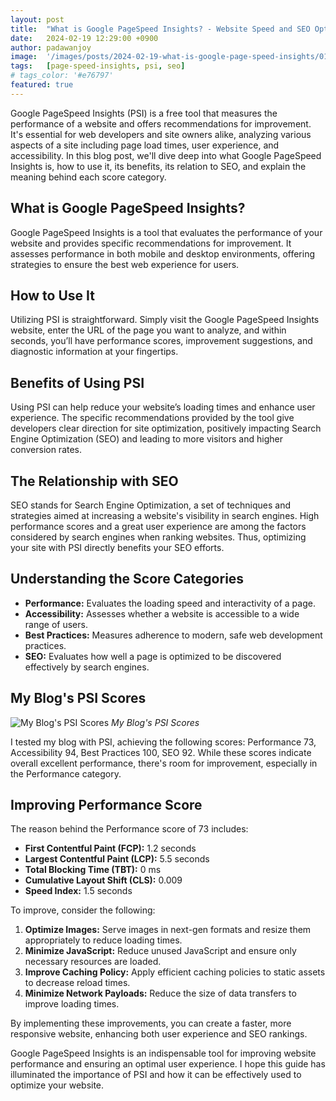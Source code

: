 ```yaml
---
layout: post
title:  "What is Google PageSpeed Insights? - Website Speed and SEO Optimization"
date:   2024-02-19 12:29:00 +0900
author: padawanjoy
image:  '/images/posts/2024-02-19-what-is-google-page-speed-insights/01.webp'
tags:   [page-speed-insights, psi, seo]
# tags_color: '#e76797'
featured: true
---
```

Google PageSpeed Insights (PSI) is a free tool that measures the performance of a website and offers recommendations for improvement. It's essential for web developers and site owners alike, analyzing various aspects of a site including page load times, user experience, and accessibility. In this blog post, we'll dive deep into what Google PageSpeed Insights is, how to use it, its benefits, its relation to SEO, and explain the meaning behind each score category.

## What is Google PageSpeed Insights?

Google PageSpeed Insights is a tool that evaluates the performance of your website and provides specific recommendations for improvement. It assesses performance in both mobile and desktop environments, offering strategies to ensure the best web experience for users.

## How to Use It

Utilizing PSI is straightforward. Simply visit the Google PageSpeed Insights website, enter the URL of the page you want to analyze, and within seconds, you’ll have performance scores, improvement suggestions, and diagnostic information at your fingertips.

## Benefits of Using PSI

Using PSI can help reduce your website’s loading times and enhance user experience. The specific recommendations provided by the tool give developers clear direction for site optimization, positively impacting Search Engine Optimization (SEO) and leading to more visitors and higher conversion rates.

## The Relationship with SEO

SEO stands for Search Engine Optimization, a set of techniques and strategies aimed at increasing a website's visibility in search engines. High performance scores and a great user experience are among the factors considered by search engines when ranking websites. Thus, optimizing your site with PSI directly benefits your SEO efforts.

## Understanding the Score Categories

- **Performance:** Evaluates the loading speed and interactivity of a page.
- **Accessibility:** Assesses whether a website is accessible to a wide range of users.
- **Best Practices:** Measures adherence to modern, safe web development practices.
- **SEO:** Evaluates how well a page is optimized to be discovered effectively by search engines.

## My Blog's PSI Scores

![My Blog's PSI Scores]({{site.baseurl}}/images/posts/2024-02-19-what-is-google-page-speed-insights/02.webp)
*My Blog's PSI Scores*

I tested my blog with PSI, achieving the following scores: Performance 73, Accessibility 94, Best Practices 100, SEO 92. While these scores indicate overall excellent performance, there's room for improvement, especially in the Performance category.

## Improving Performance Score

The reason behind the Performance score of 73 includes:

- **First Contentful Paint (FCP):** 1.2 seconds
- **Largest Contentful Paint (LCP):** 5.5 seconds
- **Total Blocking Time (TBT):** 0 ms
- **Cumulative Layout Shift (CLS):** 0.009
- **Speed Index:** 1.5 seconds

To improve, consider the following:

1. **Optimize Images:** Serve images in next-gen formats and resize them appropriately to reduce loading times.
2. **Minimize JavaScript:** Reduce unused JavaScript and ensure only necessary resources are loaded.
3. **Improve Caching Policy:** Apply efficient caching policies to static assets to decrease reload times.
4. **Minimize Network Payloads:** Reduce the size of data transfers to improve loading times.

By implementing these improvements, you can create a faster, more responsive website, enhancing both user experience and SEO rankings.

Google PageSpeed Insights is an indispensable tool for improving website performance and ensuring an optimal user experience. I hope this guide has illuminated the importance of PSI and how it can be effectively used to optimize your website.
